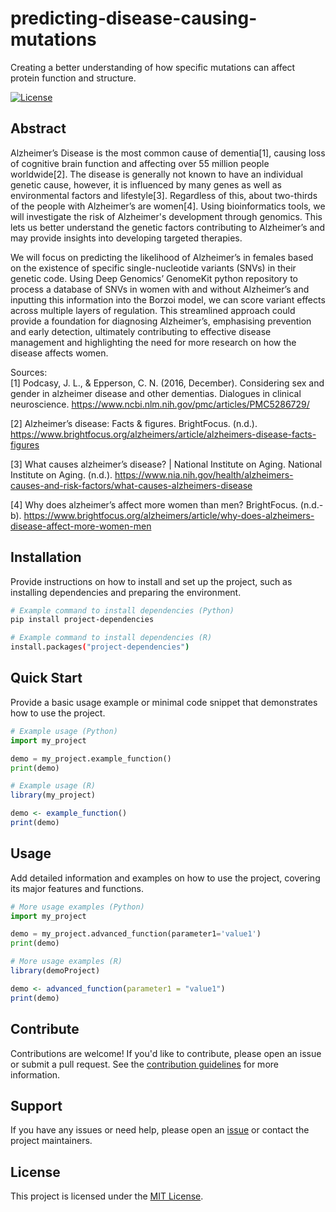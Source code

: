 # predicting-disease-causing-mutations

Creating a better understanding of how specific mutations can affect protein function and structure.

[![License](https://img.shields.io/badge/license-MIT-blue.svg)](LICENSE)

## Abstract

Alzheimer’s Disease is the most common cause of dementia[1], causing loss of cognitive brain function and affecting over 55 million people worldwide[2]. The disease is generally not known to have an individual genetic cause, however, it is influenced by many genes as well as environmental factors and lifestyle[3]. Regardless of this, about two-thirds of the people with Alzheimer’s are women[4]. Using bioinformatics tools, we will investigate the risk of Alzheimer's development through genomics. This lets us better understand the genetic factors contributing to Alzheimer’s and may provide insights into developing targeted therapies.

We will focus on predicting the likelihood of Alzheimer’s in females based on the existence of specific single-nucleotide variants (SNVs) in their genetic code. Using Deep Genomics’ GenomeKit python repository to process a database of SNVs in women with and without Alzheimer’s and inputting this information into the Borzoi model, we can score variant effects across multiple layers of regulation. This streamlined approach could provide a foundation for diagnosing Alzheimer’s, emphasising prevention and early detection, ultimately contributing to effective disease management and highlighting the need for more research on how the disease affects women. 

Sources:  
[1] Podcasy, J. L., & Epperson, C. N. (2016, December). Considering sex and gender in alzheimer disease and other dementias. Dialogues in clinical neuroscience. https://www.ncbi.nlm.nih.gov/pmc/articles/PMC5286729/

[2] Alzheimer’s disease: Facts & figures. BrightFocus. (n.d.). https://www.brightfocus.org/alzheimers/article/alzheimers-disease-facts-figures 

[3] What causes alzheimer’s disease? | National Institute on Aging. National Institute on Aging. (n.d.). https://www.nia.nih.gov/health/alzheimers-causes-and-risk-factors/what-causes-alzheimers-disease 

[4] Why does alzheimer’s affect more women than men? BrightFocus. (n.d.-b). https://www.brightfocus.org/alzheimers/article/why-does-alzheimers-disease-affect-more-women-men 


## Installation

Provide instructions on how to install and set up the project, such as installing dependencies and preparing the environment.

```bash
# Example command to install dependencies (Python)
pip install project-dependencies

# Example command to install dependencies (R)
install.packages("project-dependencies")
```

## Quick Start

Provide a basic usage example or minimal code snippet that demonstrates how to use the project.

```python
# Example usage (Python)
import my_project

demo = my_project.example_function()
print(demo)
```
```r
# Example usage (R)
library(my_project)

demo <- example_function()
print(demo)
```

## Usage

Add detailed information and examples on how to use the project, covering its major features and functions.

```python
# More usage examples (Python)
import my_project

demo = my_project.advanced_function(parameter1='value1')
print(demo)
```
```r
# More usage examples (R)
library(demoProject)

demo <- advanced_function(parameter1 = "value1")
print(demo)
```

## Contribute

Contributions are welcome! If you'd like to contribute, please open an issue or submit a pull request. See the [contribution guidelines](CONTRIBUTING.md) for more information.

## Support

If you have any issues or need help, please open an [issue](https://github.com/hackbio-ca/predicting-disease-causing-mutations/issues) or contact the project maintainers.

## License

This project is licensed under the [MIT License](LICENSE).
